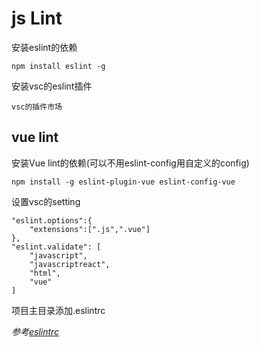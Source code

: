 # js Lint 

安装eslint的依赖

`npm install eslint -g`


安装vsc的eslint插件

`vsc的插件市场`

## **vue lint**

安装Vue lint的依赖(可以不用eslint-config用自定义的config)

`npm install -g eslint-plugin-vue eslint-config-vue `

设置vsc的setting

    "eslint.options":{
        "extensions":[".js",".vue"]
    },
    "eslint.validate": [
        "javascript",
        "javascriptreact",
        "html",
        "vue"
    ]

项目主目录添加.eslintrc

*参考<a href="./.eslintrc">eslintrc</a>*
